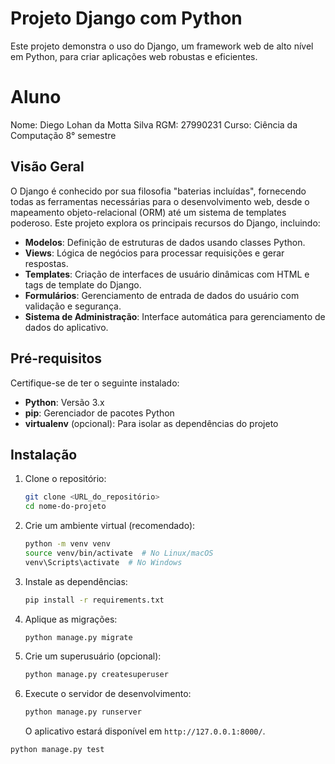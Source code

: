 # Projeto Django com Python

Este projeto demonstra o uso do Django, um framework web de alto nível em Python, para criar aplicações web robustas e eficientes.

# Aluno

Nome: Diego Lohan da Motta Silva
RGM: 27990231
Curso: Ciência da Computação
8° semestre

## Visão Geral

O Django é conhecido por sua filosofia "baterias incluídas", fornecendo todas as ferramentas necessárias para o desenvolvimento web, desde o mapeamento objeto-relacional (ORM) até um sistema de templates poderoso. Este projeto explora os principais recursos do Django, incluindo:

* **Modelos**: Definição de estruturas de dados usando classes Python.
* **Views**: Lógica de negócios para processar requisições e gerar respostas.
* **Templates**: Criação de interfaces de usuário dinâmicas com HTML e tags de template do Django.
* **Formulários**: Gerenciamento de entrada de dados do usuário com validação e segurança.
* **Sistema de Administração**: Interface automática para gerenciamento de dados do aplicativo.

## Pré-requisitos

Certifique-se de ter o seguinte instalado:

* **Python**: Versão 3.x
* **pip**: Gerenciador de pacotes Python
* **virtualenv** (opcional): Para isolar as dependências do projeto

## Instalação

1.  Clone o repositório:

    ```bash
    git clone <URL_do_repositório>
    cd nome-do-projeto
    ```

2.  Crie um ambiente virtual (recomendado):

    ```bash
    python -m venv venv
    source venv/bin/activate  # No Linux/macOS
    venv\Scripts\activate  # No Windows
    ```

3.  Instale as dependências:

    ```bash
    pip install -r requirements.txt
    ```

4.  Aplique as migrações:

    ```bash
    python manage.py migrate
    ```

5.  Crie um superusuário (opcional):

    ```bash
    python manage.py createsuperuser
    ```

6.  Execute o servidor de desenvolvimento:

    ```bash
    python manage.py runserver
    ```

    O aplicativo estará disponível em `http://127.0.0.1:8000/`.

```bash
python manage.py test
